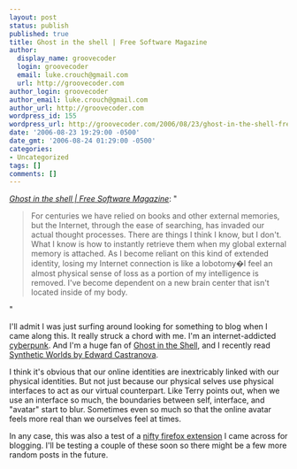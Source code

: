 ```yaml
---
layout: post
status: publish
published: true
title: Ghost in the shell | Free Software Magazine
author:
  display_name: groovecoder
  login: groovecoder
  email: luke.crouch@gmail.com
  url: http://groovecoder.com
author_login: groovecoder
author_email: luke.crouch@gmail.com
author_url: http://groovecoder.com
wordpress_id: 155
wordpress_url: http://groovecoder.com/2006/08/23/ghost-in-the-shell-free-software-magazine/
date: '2006-08-23 19:29:00 -0500'
date_gmt: '2006-08-24 01:29:00 -0500'
categories:
- Uncategorized
tags: []
comments: []
---
```

<p><a href="http://www.freesoftwaremagazine.com/node/1713"><cite>Ghost in the shell | Free Software Magazine</cite></a>: "<br />
<blockquote>For centuries we have relied on books and other external memories, but the Internet, through the ease of searching, has invaded our actual thought processes. There are things I think I know, but I don't. What I know is how to instantly retrieve them when my global external memory is attached. As I become reliant on this kind of extended identity, losing my Internet connection is like a lobotomy�I feel an almost physical sense of loss as a portion of my intelligence is removed. I've become dependent on a new brain center that isn't located inside of my body.</p></blockquote>
<p>"</p>
<p>I'll admit I was just surfing around looking for something to blog when I came along this. It really struck a chord with me. I'm an internet-addicted <a href="http://en.wikipedia.org/wiki/Cyberpunk">cyberpunk</a>. And I'm a huge fan of <a href="http://en.wikipedia.org/wiki/Ghost_in_the_Shell:_Stand_Alone_Complex">Ghost in the Shell</a>, and I recently read <a href="http://www.amazon.com/gp/product/0226096270/sr=8-2/qid=1156382093/ref=pd_bbs_2/002-7196699-8021634?ie=UTF8">Synthetic Worlds by Edward Castranova</a>.</p>
<p>I think it's obvious that our online identities are inextricably linked with our physical identities. But not just because our physical selves use physical interfaces to act as our virtual counterpart. Like Terry points out, when we use an interface so much, the boundaries between self, interface, and "avatar" start to blur. Sometimes even so much so that the online avatar feels more real than we ourselves feel at times.</p>
<p>In any case, this was also a test of a <a href="https://addons.mozilla.org/firefox/1941/">nifty firefox extension</a> I came across for blogging. I'll be testing a couple of these soon so there might be a few more random posts in the future.</p>
